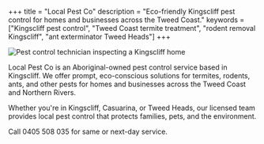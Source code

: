 +++
title = "Local Pest Co"
description = "Eco-friendly Kingscliff pest control for homes and businesses across the Tweed Coast."
keywords = ["Kingscliff pest control", "Tweed Coast termite treatment", "rodent removal Kingscliff", "ant exterminator Tweed Heads"]
+++

![Pest control technician inspecting a Kingscliff home](https://via.placeholder.com/800x400 "Technician treating a Kingscliff home")

Local Pest Co is an Aboriginal-owned pest control service based in Kingscliff.
We offer prompt, eco-conscious solutions for termites, rodents, ants, and other
pests for homes and businesses across the Tweed Coast and Northern Rivers.

Whether you're in Kingscliff, Casuarina, or Tweed Heads, our licensed team provides
local pest control that protects families, pets, and the environment.

Call 0405 508 035 for same or next-day service.
